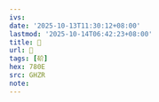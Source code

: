 ```yaml
---
ivs:
date: '2025-10-13T11:30:12+08:00'
lastmod: '2025-10-14T06:42:23+08:00'
title: 󰤵
url: 󰤵
tags: [砎]
hex: 780E
src: GHZR
note:
---
```

